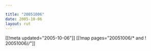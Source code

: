 ```yaml
---

title: "20051006"
date: 2005-10-06
layout: rut
---
```


[[!meta updated="2005-10-06"]]
[[!map pages="20051006/* and ! 20051006/*/*"]]
